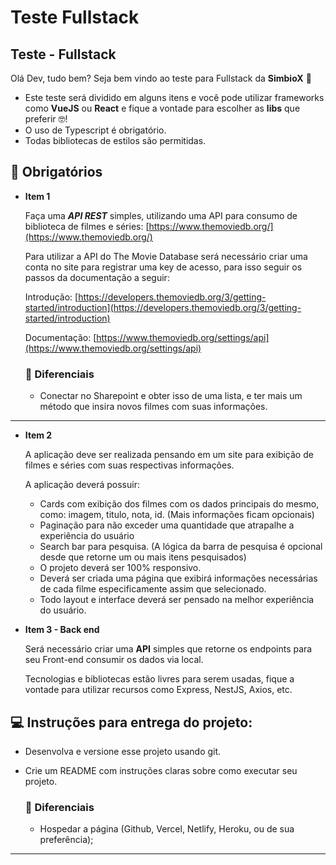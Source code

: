 # Teste Fullstack

## **Teste - Fullstack**

Olá Dev, tudo bem? Seja bem vindo ao teste para Fullstack da **SimbioX** 💙

- Este teste será dividido em alguns itens e você pode utilizar frameworks como **VueJS** ou **React** e fique a vontade para escolher as **libs** que preferir 🤓!
- O uso de Typescript é obrigatório.
- Todas bibliotecas de estilos são permitidas.

## **🎯 Obrigatórios**

- **Item 1**
    
    Faça uma ***API REST*** simples, utilizando uma API para consumo de biblioteca de filmes e séries: [https://www.themoviedb.org/](https://www.themoviedb.org/)
    
    Para utilizar a API do The Movie Database será necessário criar uma conta no site para registrar uma key de acesso, para isso seguir os passos da documentação a seguir: 
    
    Introdução: [https://developers.themoviedb.org/3/getting-started/introduction](https://developers.themoviedb.org/3/getting-started/introduction)
    
    Documentação: [https://www.themoviedb.org/settings/api](https://www.themoviedb.org/settings/api)
    
    ### **🥰 Diferenciais**
    
    - Conectar no Sharepoint e obter isso de uma lista, e ter mais um método que insira novos filmes com suas informações.

---

- **Item 2**
    
    A aplicação deve ser realizada pensando em um site para exibição de filmes e séries com suas respectivas informações.
    
    A aplicação deverá possuir: 
    
    - Cards com exibição dos filmes com os dados principais do mesmo, como: imagem, titulo, nota, id. (Mais informações ficam opcionais)
    - Paginação para não exceder uma quantidade que atrapalhe a experiência do usuário
    - Search bar para pesquisa. (A lógica da barra de pesquisa é opcional  desde que retorne um ou mais itens pesquisados)
    - O projeto deverá ser 100% responsivo.
    - Deverá ser criada uma página que exibirá informações necessárias de cada filme especificamente assim que selecionado.
    - Todo layout e interface deverá ser pensado na melhor experiência do usuário.
    

- **Item 3 - Back end**
    
    Será necessário criar uma **API** simples que retorne os endpoints para seu Front-end consumir os dados via local.
    
    Tecnologias e bibliotecas estão livres para serem usadas, fique a vontade para utilizar recursos como Express, NestJS, Axios, etc.
    

## **💻 Instruções para entrega do projeto:**

- Desenvolva e versione esse projeto usando git.
- Crie um README com instruções claras sobre como executar seu projeto.
    
    ### **🥰 Diferenciais**
    
    - Hospedar a página (Github, Vercel, Netlify, Heroku, ou de sua preferência);

---


